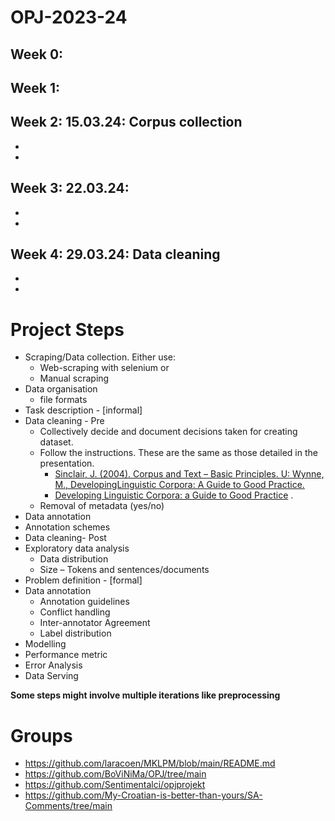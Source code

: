 # OPJ-2023-24
## Week 0: 
## Week 1: 
## Week 2: 15.03.24: Corpus collection 
-
-
## Week 3: 22.03.24:  
-
-
## Week 4: 29.03.24: Data cleaning  
-
-

# Project Steps
- Scraping/Data collection. Either use:
  - Web-scraping with selenium  or
  - Manual scraping
- Data organisation 
  - file formats 
- Task description - [informal]
- Data cleaning - Pre
  - Collectively decide and document decisions taken for creating dataset. 
  - Follow the instructions. These are the same as those detailed in the presentation.   
    - [Sinclair, J. (2004). Corpus and Text – Basic Principles. U: Wynne, M.,  DevelopingLinguistic Corpora: A Guide to Good Practice.](http://users.ox.ac.uk/~martinw/dlc/)
    - [Developing Linguistic Corpora: a Guide to Good Practice](http://icar.cnrs.fr/ecole_thematique/contaci/documents/Baude/wynne.pdf) . 
  - Removal of metadata (yes/no)
- Data annotation 
- Annotation schemes
- Data cleaning- Post
- Exploratory data analysis 
  - Data distribution 
  - Size – Tokens and sentences/documents 
- Problem definition - [formal]
- Data annotation 
  - Annotation guidelines 
  - Conflict handling 
  - Inter-annotator Agreement
  - Label distribution 
- Modelling 
- Performance metric 
- Error Analysis 
- Data Serving 

**Some steps might involve multiple iterations like preprocessing**

# Groups
- https://github.com/laracoen/MKLPM/blob/main/README.md
- https://github.com/BoViNiMa/OPJ/tree/main 
- https://github.com/Sentimentalci/opjprojekt
- https://github.com/My-Croatian-is-better-than-yours/SA-Comments/tree/main 
